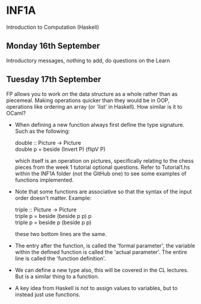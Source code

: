 # INF1A
Introduction to Computation (Haskell)

## Monday 16th September

Introductory messages, nothing to add, do questions on the Learn

## Tuesday 17th September

FP allows you to work on the data structure as a whole rather than as piecemeal. Making operations quicker than they would be in OOP, operations like ordering an array (or 'list' in Haskell). How similar is it to OCaml?

* When defining a new function always first define the type signature. Such as the following:

    double :: Picture -> Picture <br />
    double p =  beside (Invert P) (flipV P) <br />

    which itself is an operation on pictures, specifically relating to the chess pieces from the week 1 tutorial optional questions. Refer to Tutorial1.hs within the INF1A folder (not the GitHub one) to see some examples of functions implemented.

*  Note that some functions are associative so that the syntax of the input order doesn't matter. Example:

    triple :: Picture -> Picture <br />
    triple p = beside (beside p p) p  <br />
    triple p = beside p (beside p p) <br />

    these two bottom lines are the same.

* The entry after the function, is called the 'formal parameter', the variable within the defined function is called the 'actual parameter'. The entire line is called the 'function definition'.

* We can define a new type also, this will be covered in the CL lectures. But is a similar thing to a function.

* A key idea from Haskell is not to assign values to variables, but to instead just use functions.
